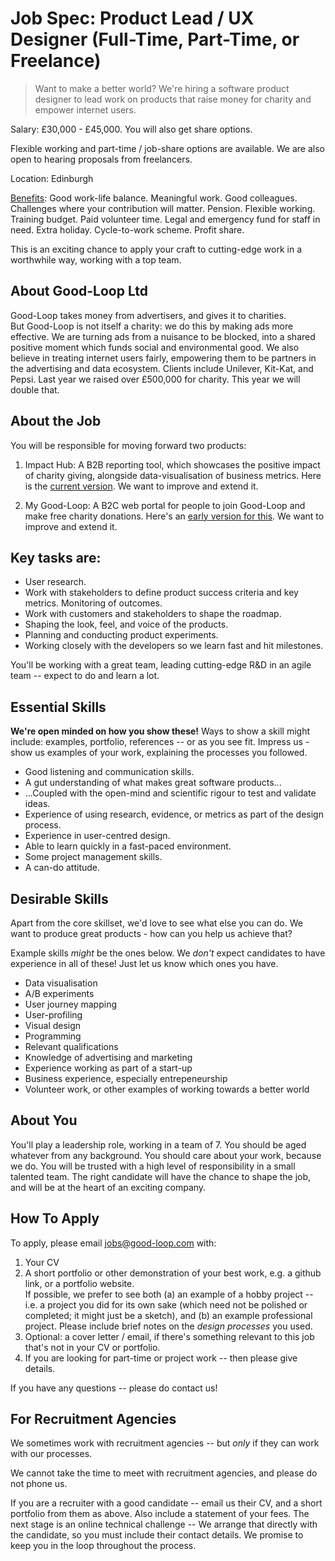 
# Job Spec: Product Lead / UX Designer (Full-Time, Part-Time, or Freelance)

> Want to make a better world? We're hiring a software product designer to lead work on products that raise money for charity and empower internet users.

Salary: £30,000 - £45,000. You will also get share options.

Flexible working and part-time / job-share options are available. 
We are also open to hearing proposals from freelancers. 

Location: Edinburgh

[Benefits](https://doc.good-loop.com/policy/staff-perks.md): Good work-life balance. Meaningful work. Good colleagues. Challenges where your contribution will matter. Pension. Flexible working. Training budget. Paid volunteer time. Legal and emergency fund for staff in need. Extra holiday. Cycle-to-work scheme. Profit share. 

This is an exciting chance to apply your craft to cutting-edge work in a worthwhile way, working with a top team.

## About Good-Loop Ltd

Good-Loop takes money from advertisers, and gives it to charities.   
But Good-Loop is not itself a charity: we do this by making ads more effective. We are turning ads from a nuisance to be blocked, into a shared positive moment which funds social and environmental good. We also believe in treating internet users fairly, empowering them to be partners in the advertising and data ecosystem. Clients include Unilever, Kit-Kat, and Pepsi. Last year we raised over £500,000 for charity. This year we will double that.

## About the Job
You will be responsible for moving forward two products:

1. Impact Hub: A B2B reporting tool, which showcases the positive impact of charity giving, alongside data-visualisation of business metrics. Here is the [current version](https://my.good-loop.com/#campaign/?gl.vert=CeuNVbtW). We want to improve and extend it.

2. My Good-Loop: A B2C web portal for people to join Good-Loop and make free charity donations. Here's an [early version for this](https://my.good-loop.com). We want to improve and extend it.

## Key tasks are:

* User research.
* Work with stakeholders to define product success criteria and key metrics. Monitoring of outcomes.
* Work with customers and stakeholders to shape the roadmap.
* Shaping the look, feel, and voice of the products.
* Planning and conducting product experiments.
* Working closely with the developers so we learn fast and hit milestones.

You'll be working with a great team, leading cutting-edge R&D in an agile team -- expect to do and learn a lot.

## Essential Skills

**We're open minded on how you show these!** Ways to show a skill might include: examples, portfolio, references -- or as you see fit.
Impress us - show us examples of your work, explaining the processes you followed.

* Good listening and communication skills.
* A gut understanding of what makes great software products...
* ...Coupled with the open-mind and scientific rigour to test and validate ideas.
* Experience of using research, evidence, or metrics as part of the design process.
* Experience in user-centred design.
* Able to learn quickly in a fast-paced environment.
* Some project management skills.
* A can-do attitude.

## Desirable Skills

Apart from the core skillset, we'd love to see what else you can do. 
We want to produce great products - how can you help us achieve that?

Example skills *might* be the ones below. 
We *don't* expect candidates to have experience in all of these! Just let us know which ones you have.

* Data visualisation
* A/B experiments
* User journey mapping
* User-profiling
* Visual design
* Programming
* Relevant qualifications
* Knowledge of advertising and marketing
* Experience working as part of a start-up
* Business experience, especially entrepeneurship
* Volunteer work, or other examples of working towards a better world

## About You

You'll play a leadership role, working in a team of 7. 
You should be aged whatever from any background. 
You should care about your work, because we do. You will be trusted with a high level of responsibility in a small talented team.
The right candidate will have the chance to shape the job, and will be at the heart of an exciting company.

## How To Apply

To apply, please email jobs@good-loop.com with:

1. Your CV
2. A short portfolio or other demonstration of your best work, e.g. a github link, or a portfolio website.   
If possible, we prefer to see both (a) an example of a hobby project -- i.e. a project you did for its own sake (which need not be polished or completed; it might just be a sketch), and (b) an example professional project. Please include brief notes on the *design processes* you used.
3. Optional: a cover letter / email, if there's something relevant to this job that's not in your CV or portfolio.
4. If you are looking for part-time or project work -- then please give details.

If you have any questions -- please do contact us!

## For Recruitment Agencies

We sometimes work with recruitment agencies -- but *only* if they can work with our processes.

We cannot take the time to meet with recruitment agencies, and please do not phone us.

If you are a recruiter with a good candidate -- email us their CV, and a short portfolio from them as above. Also include a statement of your fees. The next stage is an online technical challenge -- We arrange that directly with the candidate, so you must include their contact details. We promise to keep you in the loop throughout the process.
